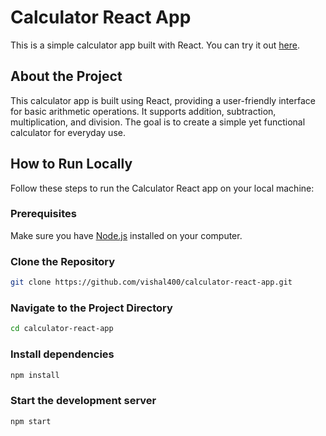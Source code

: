# Calculator React App

This is a simple calculator app built with React. You can try it out [here](https://calculator-delta-ten-36.vercel.app/).

## About the Project

This calculator app is built using React, providing a user-friendly interface for basic arithmetic operations. It supports addition, subtraction, multiplication, and division. The goal is to create a simple yet functional calculator for everyday use.

## How to Run Locally

Follow these steps to run the Calculator React app on your local machine:

### Prerequisites

Make sure you have [Node.js](https://nodejs.org/) installed on your computer.

### Clone the Repository

```bash
git clone https://github.com/vishal400/calculator-react-app.git
```
### Navigate to the Project Directory
```bash
cd calculator-react-app
```
### Install dependencies
```bash
npm install
```
### Start the development server
```bash
npm start
```



